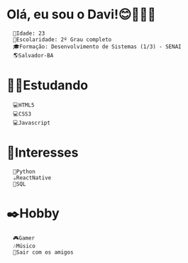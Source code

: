    # Olá, eu sou o Davi!😊🙋🏻‍♂️






  
      📌Idade: 23
      🏫Escolaridade: 2º Grau completo
      🎓Formação: Desenvolvimento de Sistemas (1/3) - SENAI 
      🌎Salvador-BA

 
  #  👨‍💻Estudando 
      💻HTML5
      💻CSS3
      💻Javascript


  #  🎯Interesses
      🐍Python
      ☕ReactNative
      🎲SQL 


  # ✒️Hobby
      🎮Gamer
      🎶Músico
      🍺Sair com os amigos
      
       



